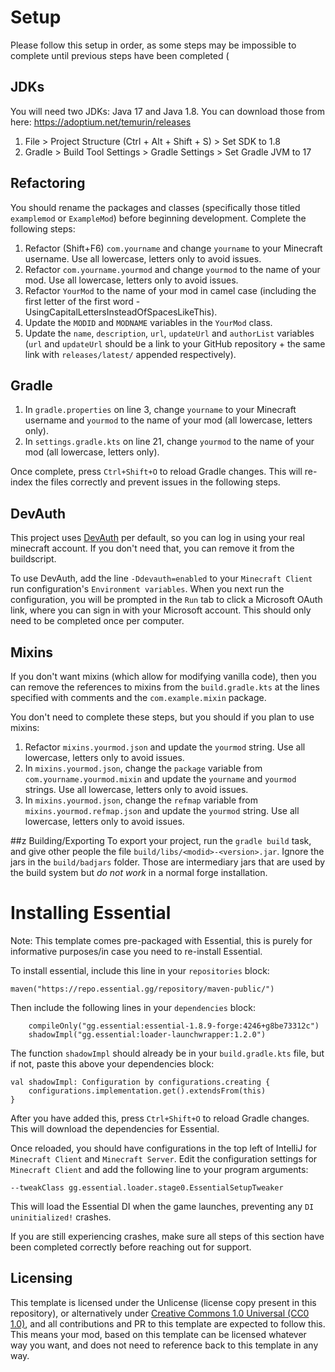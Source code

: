 # Setup
Please follow this setup in order, as some steps may be impossible to complete until previous steps have been completed (

## JDKs
You will need two JDKs: Java 17 and Java 1.8. You can download those from here: https://adoptium.net/temurin/releases

1. File > Project Structure (Ctrl + Alt + Shift + S) > Set SDK to 1.8
1. Gradle > Build Tool Settings > Gradle Settings > Set Gradle JVM to 17

## Refactoring
You should rename the packages and classes (specifically those titled `examplemod` or `ExampleMod`) before beginning development. Complete the following steps:

1. Refactor (Shift+F6) `com.yourname` and change `yourname` to your Minecraft username. Use all lowercase, letters only to avoid issues.
2. Refactor `com.yourname.yourmod` and change `yourmod` to the name of your mod. Use all lowercase, letters only to avoid issues.
3. Refactor `YourMod` to the name of your mod in camel case (including the first letter of the first word - UsingCapitalLettersInsteadOfSpacesLikeThis).
4. Update the `MODID` and `MODNAME` variables in the `YourMod` class.
5. Update the `name`, `description`, `url`, `updateUrl` and `authorList` variables (`url` and `updateUrl` should be a link to your GitHub repository + the same link with `releases/latest/` appended respectively).

## Gradle
1. In `gradle.properties` on line 3, change `yourname` to your Minecraft username and `yourmod` to the name of your mod (all lowercase, letters only).
2. In `settings.gradle.kts` on line 21, change `yourmod` to the name of your mod (all lowercase, letters only).

Once complete, press `Ctrl+Shift+O` to reload Gradle changes. This will re-index the files correctly and prevent issues in the following steps.

## DevAuth
This project uses [DevAuth](https://github.com/DJtheRedstoner/DevAuth) per default, so you can log in using your real minecraft account. If you don't need that, you can remove it from the buildscript.

To use DevAuth, add the line `-Ddevauth=enabled` to your `Minecraft Client` run configuration's `Environment variables`.
When you next run the configuration, you will be prompted in the `Run` tab to click a Microsoft OAuth link, where you can sign in with your Microsoft account.
This should only need to be completed once per computer.

## Mixins
If you don't want mixins (which allow for modifying vanilla code), then you can remove the references to mixins from the `build.gradle.kts` at the lines specified with comments and the `com.example.mixin` package.

You don't need to complete these steps, but you should if you plan to use mixins:

1. Refactor `mixins.yourmod.json` and update the `yourmod` string. Use all lowercase, letters only to avoid issues.
2. In `mixins.yourmod.json`, change the `package` variable from `com.yourname.yourmod.mixin` and update the `yourname` and `yourmod` strings. Use all lowercase, letters only to avoid issues.
3. In `mixins.yourmod.json`, change the `refmap` variable from `mixins.yourmod.refmap.json` and update the `yourmod` string. Use all lowercase, letters only to avoid issues.

##z Building/Exporting
To export your project, run the `gradle build` task, and give other people the file `build/libs/<modid>-<version>.jar`.
Ignore the jars in the `build/badjars` folder. Those are intermediary jars that are used by the build system but *do not work* in a normal forge installation.

# Installing Essential
Note: This template comes pre-packaged with Essential, this is purely for informative purposes/in case you need to re-install Essential.

To install essential, include this line in your `repositories` block:
```
maven("https://repo.essential.gg/repository/maven-public/")
```

Then include the following lines in your `dependencies` block:
```
    compileOnly("gg.essential:essential-1.8.9-forge:4246+g8be73312c")
    shadowImpl("gg.essential:loader-launchwrapper:1.2.0")
```

The function `shadowImpl` should already be in your `build.gradle.kts` file, but if not, paste this above your dependencies block:
```
val shadowImpl: Configuration by configurations.creating {
    configurations.implementation.get().extendsFrom(this)
}
```

After you have added this, press `Ctrl+Shift+O` to reload Gradle changes. This will download the dependencies for Essential.

Once reloaded, you should have configurations in the top left of IntelliJ for `Minecraft Client` and `Minecraft Server`. Edit the configuration settings for `Minecraft Client` and add the following line to your program arguments:
```
--tweakClass gg.essential.loader.stage0.EssentialSetupTweaker
```

This will load the Essential DI when the game launches, preventing any `DI uninitialized!` crashes.

If you are still experiencing crashes, make sure all steps of this section have been completed correctly before reaching out for support.

## Licensing

This template is licensed under the Unlicense (license copy present in this repository), or alternatively under [Creative Commons 1.0 Universal (CC0 1.0)](https://creativecommons.org/publicdomain/zero/1.0/), and all contributions and PR to this template are expected to follow this. This means your mod, based on this template can be licensed whatever way you want, and does not need to reference back to this template in any way.